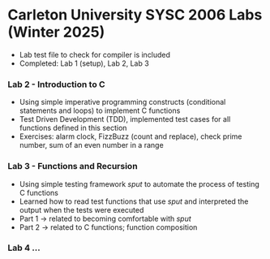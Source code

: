 # Carleton University SYSC 2006 Labs (Winter 2025)

* Lab test file to check for compiler is included
* Completed: Lab 1 (setup), Lab 2, Lab 3

### Lab 2 - Introduction to C
* Using simple imperative programming constructs (conditional statements and loops) to implement C functions
* Test Driven Development (TDD), implemented test cases for all functions defined in this section
* Exercises: alarm clock, FizzBuzz (count and replace), check prime number, sum of an even number in a range

### Lab 3 - Functions and Recursion
* Using simple testing framework *sput* to automate the process of testing C functions
* Learned how to read test functions that use *sput* and interpreted the output when the tests were executed
* Part 1 -> related to becoming comfortable with *sput*
* Part 2 -> related to C functions; function composition

### Lab 4 ...